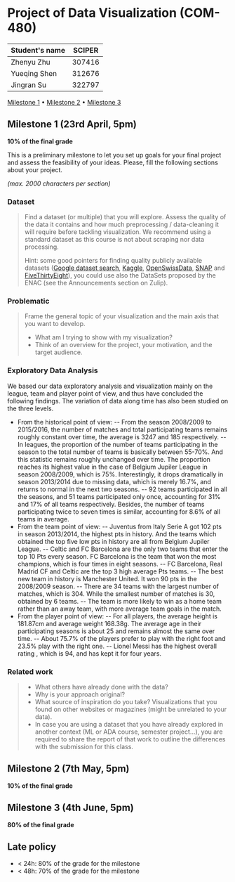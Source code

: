 # Project of Data Visualization (COM-480)

| Student's name | SCIPER |
| -------------- | ------ |
| Zhenyu Zhu| 307416 |
| Yueqing Shen| 312676 |
| Jingran Su| 322797 |

[Milestone 1](#milestone-1) • [Milestone 2](#milestone-2) • [Milestone 3](#milestone-3)

## Milestone 1 (23rd April, 5pm)

**10% of the final grade**

This is a preliminary milestone to let you set up goals for your final project and assess the feasibility of your ideas.
Please, fill the following sections about your project.

*(max. 2000 characters per section)*

### Dataset

> Find a dataset (or multiple) that you will explore. Assess the quality of the data it contains and how much preprocessing / data-cleaning it will require before tackling visualization. We recommend using a standard dataset as this course is not about scraping nor data processing.
>
> Hint: some good pointers for finding quality publicly available datasets ([Google dataset search](https://datasetsearch.research.google.com/), [Kaggle](https://www.kaggle.com/datasets), [OpenSwissData](https://opendata.swiss/en/), [SNAP](https://snap.stanford.edu/data/) and [FiveThirtyEight](https://data.fivethirtyeight.com/)), you could use also the DataSets proposed by the ENAC (see the Announcements section on Zulip).

### Problematic

> Frame the general topic of your visualization and the main axis that you want to develop.
> - What am I trying to show with my visualization?
> - Think of an overview for the project, your motivation, and the target audience.

### Exploratory Data Analysis

We based our data exploratory analysis and visualization mainly on the league, team and player point of view, and thus have concluded the following findings. The variation of data along time has also been studied on the three levels.

- From the historical point of view:
-- From the season 2008/2009 to 2015/2016, the number of matches and total participating teams remains roughly constant over time, the average is 3247 and 185 respectively.
-- In leagues, the proportion of the number of teams participating in the season to the total number of teams is basically between 55-70%. And this statistic remains roughly unchanged over time. The proportion reaches its highest value in the case of Belgium Jupiler League in season 2008/2009, which is 75%. Interestingly, it drops dramatically in season 2013/2014 due to missing data, which is merely 16.7%, and returns to normal in the next two seasons.
-- 92 teams participated in all the seasons, and 51 teams participated only once, accounting for 31% and 17% of all teams respectively. Besides, the number of teams participating twice to seven times is similar, accounting for 8.6% of all teams in average.
- From the team point of view:
-- Juventus from Italy Serie A got 102 pts in season 2013/2014, the highest pts in history. And the teams which obtained the top five low pts in history are all from Belgium Jupiler League.
-- Celtic and FC Barcelona are the only two teams that enter the top 10 Pts every season. FC Barcelona is the team that won the most champions, which is four times in eight seasons. 
-- FC Barcelona, Real Madrid CF and Celtic are the top 3 high average Pts teams.
-- The best new team in history is Manchester United. It won 90 pts in the 2008/2009 season.
-- There are 34 teams with the largest number of matches, which is 304. While the smallest number of matches is 30, obtained by 6 teams.
-- The team is more likely to win as a home team rather than an away team, with more average team goals in the match.
- From the player point of view:
-- For all players, the average height is 181.87cm and average weight 168.38g. The average age in their participating seasons is about 25 and remains almost the same over time.
-- About 75.7% of the players prefer to play with the right foot and 23.5% play with the right one.
-- Lionel Messi has the highest overall rating , which is 94, and has kept it for four years.

### Related work


> - What others have already done with the data?
> - Why is your approach original?
> - What source of inspiration do you take? Visualizations that you found on other websites or magazines (might be unrelated to your data).
> - In case you are using a dataset that you have already explored in another context (ML or ADA course, semester project...), you are required to share the report of that work to outline the differences with the submission for this class.

## Milestone 2 (7th May, 5pm)

**10% of the final grade**


## Milestone 3 (4th June, 5pm)

**80% of the final grade**


## Late policy

- < 24h: 80% of the grade for the milestone
- < 48h: 70% of the grade for the milestone

